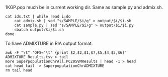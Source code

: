 
1KGP.pop much be in current working dir. Same as sample.py and admix.sh.

```
cat ids.txt | while read i;do
	cat admix.sh | sed "s/SAMPLE/$i/g" > output/$i/$i.sh
	cat sample.py | sed "s/SAMPLE/$i/g" > output/$i/$i.py
	sbatch output/$i/$i.sh
done
```

To have ADMIXTURE in RIA output format:
```
awk -F "\t" 'OFS="\t" {print $2,$2,$1,$7,$5,$4,$3,$6}' ADMIXTURE_Results.tsv > tail
more SuperpopulationChrAll.PC20SVMResults | head -1 > head
cat head tail  > SuperpopulationChrADMIXTURE
rm tail head
```

